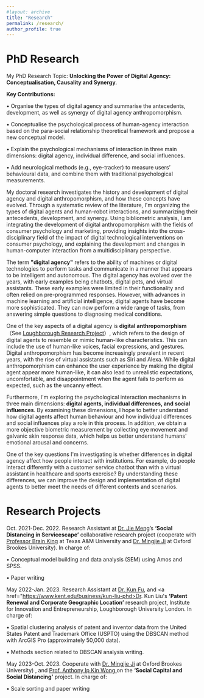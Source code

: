 ```yaml
---
#layout: archive
title: "Research"
permalink: /research/
author_profile: true
---
```

# PhD Research
My PhD Research Topic: **Unlocking the Power of Digital Agency: Conceptualisation, Causality and Synergy**.

**Key Contributions:**

•	Organise the types of digital agency and summarise the antecedents, development, as well as synergy of digital agency anthropomorphism.

•	Conceptualise the psychological process of human-agency interaction based on the para-social relationship theoretical framework and propose a new conceptual model.

•	Explain the psychological mechanisms of interaction in three main dimensions: digital agency, individual difference, and social influences.

•	Add neurological methods (e.g., eye-tracker) to measure users’ behavioural data, and combine them with traditional psychological measurements.

My doctoral research investigates the history and development of digital agency and digital anthropomorphism, and how these concepts have evolved. Through a systematic review of the literature, I'm organizing the types of digital agents and human-robot interactions, and summarizing their antecedents, development, and synergy. Using bibliometric analysis, I am integrating the development of digital anthropomorphism with the fields of consumer psychology and marketing, providing insights into the cross-disciplinary field of the impact of digital technological interventions on consumer psychology, and explaining the development and changes in human-computer interaction from a multidisciplinary perspective.

The term **"digital agency"** refers to the ability of machines or digital technologies to perform tasks and communicate in a manner that appears to be intelligent and autonomous. The digital agency has evolved over the years, with early examples being chatbots, digital pets, and virtual assistants. These early examples were limited in their functionality and often relied on pre-programmed responses. However, with advances in machine learning and artificial intelligence, digital agents have become more sophisticated. They can now perform a wide range of tasks, from answering simple questions to diagnosing medical conditions.

One of the key aspects of a digital agency is **digital anthropomorphism**（See <a href="https://www.lborolondon.ac.uk/research/digital-technologies/current-research/anthropomorphistic-digital-agencys-human-related-affection">Loughborough Research Project</a>）, which refers to the design of digital agents to resemble or mimic human-like characteristics. This can include the use of human-like voices, facial expressions, and gestures. Digital anthropomorphism has become increasingly prevalent in recent years, with the rise of virtual assistants such as Siri and Alexa. While digital anthropomorphism can enhance the user experience by making the digital agent appear more human-like, it can also lead to unrealistic expectations, uncomfortable, and disappointment when the agent fails to perform as expected, such as the uncanny effect.

Furthermore, I'm exploring the psychological interaction mechanisms in three main dimensions: **digital agents, individual differences, and social influences**. By examining these dimensions, I hope to better understand how digital agents affect human behaviour and how individual differences and social influences play a role in this process. In addition, we obtain a more objective biometric measurement by collecting eye movement and galvanic skin response data, which helps us better understand humans' emotional arousal and concerns.

One of the key questions I'm investigating is whether differences in digital agency affect how people interact with institutions. For example, do people interact differently with a customer service chatbot than with a virtual assistant in healthcare and sports exercise? By understanding these differences, we can improve the design and implementation of digital agents to better meet the needs of different contexts and scenarios.


# Research Projects
Oct. 2021-Dec. 2022. Research Assistant at <a href="https://www.lborolondon.ac.uk/about/staff/dr-jie-meng/">Dr. Jie Meng</a>’s **‘Social Distancing in Servicescape’** collaborative research project (cooperate with <a href="https://rpts.tamu.edu/people/king-dr-brian/">Professor Brain King</a> at Texas A&M University and <a href="https://www.brookes.ac.uk/profiles/staff/kate-mingjie-ji/">Dr. Mingjie Ji</a> at Oxford Brookes University). In charge of:

•	Conceptual model building and data analysis (SEM) using Amos and SPSS. 

•	Paper writing 



May 2022-Jan. 2023. Research Assistant at <a href="https://www.lborolondon.ac.uk/about/staff/kun-fu/">Dr. Kun Fu</a>, and <a href="https://www.kent.edu/business/kun-liu-phd>Dr. Kun Liu</a>'s **‘Patent Renewal and Corporate Geographic Location’** research project, Institute for Innovation and Entrepreneurship, Loughborough University London. In charge of:

•	Spatial clustering analysis of patent and inventor data from the United States Patent and Trademark Office (USPTO) using the DBSCAN method with ArcGIS Pro (approximately 50,000 data).

•	Methods section related to DBSCAN analysis writing. 



May 2023-Oct. 2023. Cooperate with <a href="https://www.brookes.ac.uk/profiles/staff/kate-mingjie-ji/">Dr. Mingjie Ji</a> at Oxford Brookes University)
 , and <a href="https://fba.um.edu.mo/faculty/anthonywong/">Prof. Anthony Ip Kin Wong </a> on the **‘Social Capital and Social Distancing’** project. In charge of:

• Scale sorting and paper writing 

 
